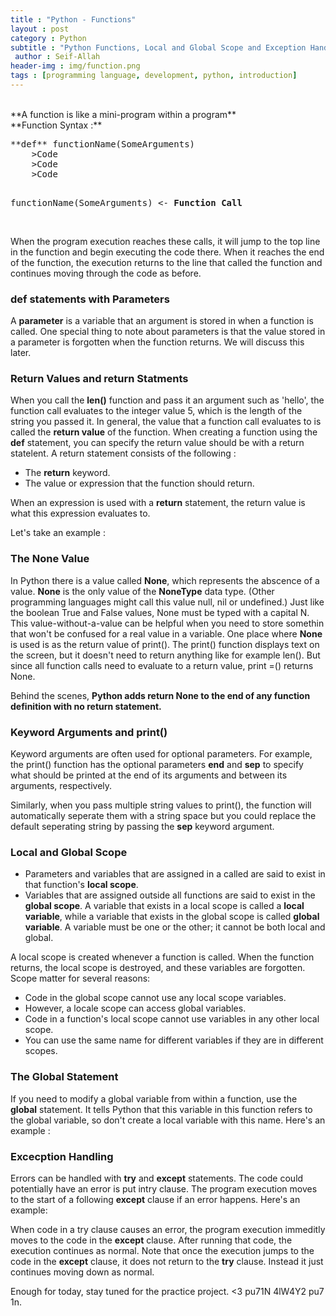 ```yaml
---
title : "Python - Functions"
layout : post
category : Python 
subtitle : "Python Functions, Local and Global Scope and Exception Handling"
 author : Seif-Allah
header-img : img/function.png
tags : [programming language, development, python, introduction]
---
```

<br>
**A function is like a mini-program within a program**
<br>
**Function Syntax :**
<pre>
**def** functionName(SomeArguments)
	>Code 
	>Code
	>Code

functionName(SomeArguments)  <- **Function Call**
</pre>
<br>
When the program execution reaches these calls, it will jump to the top line in the function and begin executing the code there. When it reaches the end of the function, the execution returns to the line that called the function and continues moving through the code as before.


### def statements with Parameters

A **parameter** is a variable that an argument is stored in when a function is called. 
One special thing to note about parameters is that the value stored in a parameter is forgotten when the function returns. We will discuss this later. 

### Return Values and return Statments 
When you call the **len()** function and pass it an argument such as 'hello', the function call evaluates to the integer value 5, which is the length of the string you passed it. In general, the value that a function call evaluates to is called the **return value** of the function.
When creating a function using the **def** statement, you can specify the return value should be with a return statelent. A return statement consists of the following : 
* The **return** keyword. 
* The value or expression that the function should return. 

When an expression is used with a **return** statement, the return value is what this expression evaluates to. 

Let's take an example : 
<script src="https://gist.github.com/pu71n/9fbe5f15931e56ac819760d371f9e8aa.js"></script>

### The **None** Value 
In Python there is a value called **None**, which represents the abscence of a value. **None** is the only value of the **NoneType** data type. (Other programming languages might call this value null, nil or undefined.) Just like the boolean True and False values, None must be typed with a capital N. 
This value-without-a-value can be helpful when you need to store somethin that won't be confused for a real value in a variable. One place where **None** is used is as the return value of print(). The print() function displays text on the screen, but it doesn't need to return anything like for example len(). But since all function calls need to evaluate to a return value, print =() returns None.
<br> 
<script src="https://gist.github.com/pu71n/3ad89ef8f0fccdf25c9cd26e1e0ee98c.js"></script>
Behind the scenes, **Python adds return None to the end of any function definition with no return statement.** 

### Keyword Arguments and print()

Keyword arguments are often used for optional parameters. For example, the print() function has the optional parameters **end** and **sep** to specify what should be printed at the end of its arguments and between its arguments, respectively.

<script src="https://gist.github.com/pu71n/82caba62982857e316e22d251d76cd33.js"></script>

Similarly, when you pass multiple string values to print(), the function will automatically seperate them with a string space but you could replace the default seperating string by passing the **sep** keyword argument. 
<br>
<script src="https://gist.github.com/pu71n/afa307bda73b4b5c825b45a72f27a94a.js"></script>

### Local and Global Scope

* Parameters and variables that are assigned in a called are said to exist in that function's **local scope**.
* Variables that are assigned outside all functions are said to exist in the **global scope**. A variable that exists in a local scope is called a **local variable**, while a variable that exists in the global scope is called **global variable**. A variable must be one or the other; it cannot be both local and global. 

A local scope is created whenever a function is called. When the function returns, the local scope is destroyed, and these variables are forgotten. 
Scope matter for several reasons: 
* Code in the global scope cannot use any local scope variables. 
* However, a locale scope can access global variables.
* Code in a function's local scope cannot use variables in any other local scope. 
* You can use the same name for different variables if they are in different scopes.

### The Global Statement 
If you need to modify a global variable from within a function, use the **global** statement. It tells Python that this variable in this function refers to the global variable, so don't create a local variable with this name.
Here's an example :
<br> 
<script src="https://gist.github.com/pu71n/b8d70462dd488971aed1c9c37fb27107.js"></script>

### Excecption Handling

Errors can be handled with **try** and **except** statements. The code could potentially have an error is put intry clause. The program execution moves to the start of a following **except** clause if an error happens. 
Here's an example: 
<br>	
<script src="https://gist.github.com/pu71n/4751d420d6adc95c5677783dee5250f7.js"></script>

When code in a try clause causes an error, the program execution immeditly moves to the code in the **except** clause. After running that code, the execution continues as normal. 
Note that once the execution jumps to the code in the **except** clause, it does not return to the **try** clause. Instead it just continues moving down as normal. 

Enough for today, stay tuned for the practice project. <3
pu71N  4lW4Y2 pu7 1n.
